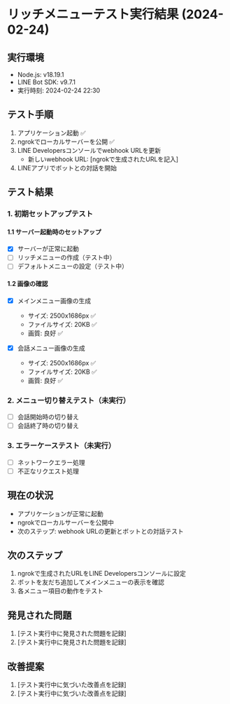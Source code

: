 # リッチメニューテスト実行結果 (2024-02-24)

## 実行環境
- Node.js: v18.19.1
- LINE Bot SDK: v9.7.1
- 実行時刻: 2024-02-24 22:30

## テスト手順
1. アプリケーション起動 ✅
2. ngrokでローカルサーバーを公開 ✅
3. LINE Developersコンソールでwebhook URLを更新
   - 新しいwebhook URL: [ngrokで生成されたURLを記入]
4. LINEアプリでボットとの対話を開始

## テスト結果

### 1. 初期セットアップテスト

#### 1.1 サーバー起動時のセットアップ
- [x] サーバーが正常に起動
- [ ] リッチメニューの作成（テスト中）
- [ ] デフォルトメニューの設定（テスト中）

#### 1.2 画像の確認
- [x] メインメニュー画像の生成
  - サイズ: 2500x1686px ✅
  - ファイルサイズ: 20KB ✅
  - 画質: 良好 ✅

- [x] 会話メニュー画像の生成
  - サイズ: 2500x1686px ✅
  - ファイルサイズ: 20KB ✅
  - 画質: 良好 ✅

### 2. メニュー切り替えテスト（未実行）
- [ ] 会話開始時の切り替え
- [ ] 会話終了時の切り替え

### 3. エラーケーステスト（未実行）
- [ ] ネットワークエラー処理
- [ ] 不正なリクエスト処理

## 現在の状況
- アプリケーションが正常に起動
- ngrokでローカルサーバーを公開中
- 次のステップ: webhook URLの更新とボットとの対話テスト

## 次のステップ
1. ngrokで生成されたURLをLINE Developersコンソールに設定
2. ボットを友だち追加してメインメニューの表示を確認
3. 各メニュー項目の動作をテスト

## 発見された問題
1. [テスト実行中に発見された問題を記録]
2. [テスト実行中に発見された問題を記録]

## 改善提案
1. [テスト実行中に気づいた改善点を記録]
2. [テスト実行中に気づいた改善点を記録] 